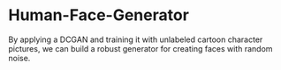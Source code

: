 # Human-Face-Generator
By applying a DCGAN and training it with unlabeled cartoon character pictures, we can build a robust generator for creating faces with random noise.
